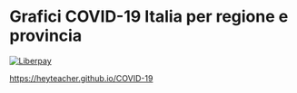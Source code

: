 # Grafici COVID-19 Italia per regione e provincia

[![Liberpay](http://img.shields.io/liberapay/receives/heyteacher.svg?logo=liberapay)](https://liberapay.com/heyteacher/donate)


https://heyteacher.github.io/COVID-19

